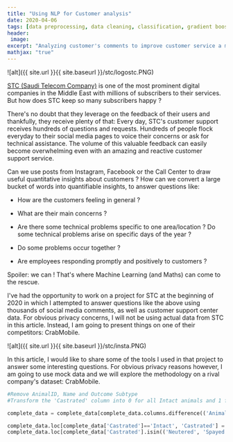 ```yaml
---
title: "Using NLP for Customer analysis"
date: 2020-04-06
tags: [data preprocessing, data cleaning, classification, gradient boosting, random forest, kaggle]
header:
 image: 
excerpt: "Analyzing customer's comments to improve customer service a mobile company"
mathjax: "true"
---
```



![alt]({{ site.url }}{{ site.baseurl }}/stc/logostc.PNG)

[STC (Saudi Telecom Company)](https://en.wikipedia.org/wiki/Saudi_Telecom_Company) is one of the  most prominent digital companies in the Middle East with millions of subscribers to their services. 
But how does STC keep so many subscribers happy ? 

There's no doubt that they leverage on the feedback of their users and thankfully, they receive plenty of that: Every day, STC's customer support receives hundreds of questions and requests. Hundreds of people flock everyday to their social media pages to voice their concerns or ask for technical assistance. The volume of this valuable feedback can easily become overwhelming even with an amazing and reactive customer support service.

Can we use posts from Instagram, Facebook or the Call Center to draw useful quantitative insights about customers ? How can we convert a large bucket of words into quantifiable insights, to answer questions like:

* How are the customers feeling in general ?

* What are their main concerns ? 
* Are there some technical problems specific to one area/location ?  Do some technical problems arise on specific days of the year ?
* Do some problems occur together ?

* Are employees responding promptly and positively to customers ?

Spoiler: we can !
That's where Machine Learning (and Maths) can come to the rescue. 

I've had the opportunity to work on a project for STC at the beginning of 2020 in which I attempted to answer questions like the above using thousands of social media comments, as well as customer support center data. 
For obvious privacy concerns, I will not be using actual data from STC in this article. Instead, I am going to present things on one of their competitors: CrabMobile.

![alt]({{ site.url }}{{ site.baseurl }}/stc/insta.PNG)


In this article, I would like to share some of the tools I used in that project to answer some interesting questions. For obvious privacy reasons however, I am going to use mock data and we will explore the methodology on a rival company's dataset: CrabMobile. 





 
```python
#Remove AnimalID, Name and Outcome Subtype
#Transform the 'Castrated' column into 0 for all Intact animals and 1 for all the Neutered and Spayed animals. 

complete_data = complete_data[complete_data.columns.difference(('AnimalID', 'Name', 'OutcomeSubtype'))].copy()

complete_data.loc[complete_data['Castrated']=='Intact', 'Castrated'] = 0
complete_data.loc[complete_data['Castrated'].isin(('Neutered', 'Spayed')), 'Castrated'] = 1

```


 